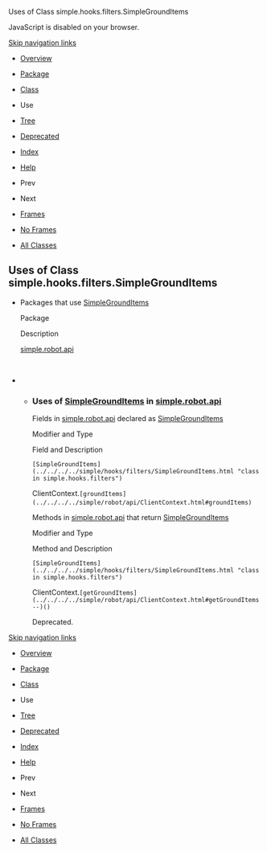 Uses of Class simple.hooks.filters.SimpleGroundItems   <!-- try { if (location.href.indexOf('is-external=true') == -1) { parent.document.title="Uses of Class simple.hooks.filters.SimpleGroundItems"; } } catch(err) { } //-->

JavaScript is disabled on your browser.

[Skip navigation links](#skip.navbar.top "Skip navigation links")

*   [Overview](../../../../overview-summary.html)
*   [Package](../package-summary.html)
*   [Class](../../../../simple/hooks/filters/SimpleGroundItems.html "class in simple.hooks.filters")
*   Use
*   [Tree](../package-tree.html)
*   [Deprecated](../../../../deprecated-list.html)
*   [Index](../../../../index-files/index-1.html)
*   [Help](../../../../help-doc.html)

*   Prev
*   Next

*   [Frames](../../../../index.html?simple/hooks/filters/class-use/SimpleGroundItems.html)
*   [No Frames](SimpleGroundItems.html)

*   [All Classes](../../../../allclasses-noframe.html)

<!-- allClassesLink = document.getElementById("allclasses\_navbar\_top"); if(window==top) { allClassesLink.style.display = "block"; } else { allClassesLink.style.display = "none"; } //-->

Uses of Class  
simple.hooks.filters.SimpleGroundItems
------------------------------------------------------

*   Packages that use [SimpleGroundItems](../../../../simple/hooks/filters/SimpleGroundItems.html "class in simple.hooks.filters") 
    
    Package
    
    Description
    
    [simple.robot.api](#simple.robot.api)
    
     
    
*   *   ### Uses of [SimpleGroundItems](../../../../simple/hooks/filters/SimpleGroundItems.html "class in simple.hooks.filters") in [simple.robot.api](../../../../simple/robot/api/package-summary.html)
        
        Fields in [simple.robot.api](../../../../simple/robot/api/package-summary.html) declared as [SimpleGroundItems](../../../../simple/hooks/filters/SimpleGroundItems.html "class in simple.hooks.filters") 
        
        Modifier and Type
        
        Field and Description
        
        `[SimpleGroundItems](../../../../simple/hooks/filters/SimpleGroundItems.html "class in simple.hooks.filters")`
        
        ClientContext.`[groundItems](../../../../simple/robot/api/ClientContext.html#groundItems)` 
        
        Methods in [simple.robot.api](../../../../simple/robot/api/package-summary.html) that return [SimpleGroundItems](../../../../simple/hooks/filters/SimpleGroundItems.html "class in simple.hooks.filters") 
        
        Modifier and Type
        
        Method and Description
        
        `[SimpleGroundItems](../../../../simple/hooks/filters/SimpleGroundItems.html "class in simple.hooks.filters")`
        
        ClientContext.`[getGroundItems](../../../../simple/robot/api/ClientContext.html#getGroundItems--)()`
        
        Deprecated. 
        

[Skip navigation links](#skip.navbar.bottom "Skip navigation links")

*   [Overview](../../../../overview-summary.html)
*   [Package](../package-summary.html)
*   [Class](../../../../simple/hooks/filters/SimpleGroundItems.html "class in simple.hooks.filters")
*   Use
*   [Tree](../package-tree.html)
*   [Deprecated](../../../../deprecated-list.html)
*   [Index](../../../../index-files/index-1.html)
*   [Help](../../../../help-doc.html)

*   Prev
*   Next

*   [Frames](../../../../index.html?simple/hooks/filters/class-use/SimpleGroundItems.html)
*   [No Frames](SimpleGroundItems.html)

*   [All Classes](../../../../allclasses-noframe.html)

<!-- allClassesLink = document.getElementById("allclasses\_navbar\_bottom"); if(window==top) { allClassesLink.style.display = "block"; } else { allClassesLink.style.display = "none"; } //-->